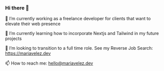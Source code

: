 ### Hi there 👋

<!--
**velezdev/velezdev** is a ✨ _special_ ✨ repository because its `README.md` (this file) appears on your GitHub profile.

Here are some ideas to get you started:

- 👯 I’m looking to collaborate on ...
- 🤔 I’m looking for help with ...
- 💬 Ask me about ...
- 😄 Pronouns: ...
- ⚡ Fun fact: ...
-->

🔭 I’m currently working as a freelance developer for clients that want to
elevate their web presence

🌱 I’m currently learning how to incorporate Nextjs and Tailwind in my future
projects

👯 I’m looking to transition to a full time role. See my Reverse Job Search:
https://mariavelez.dev

📫 How to reach me: hello@mariavelez.dev
